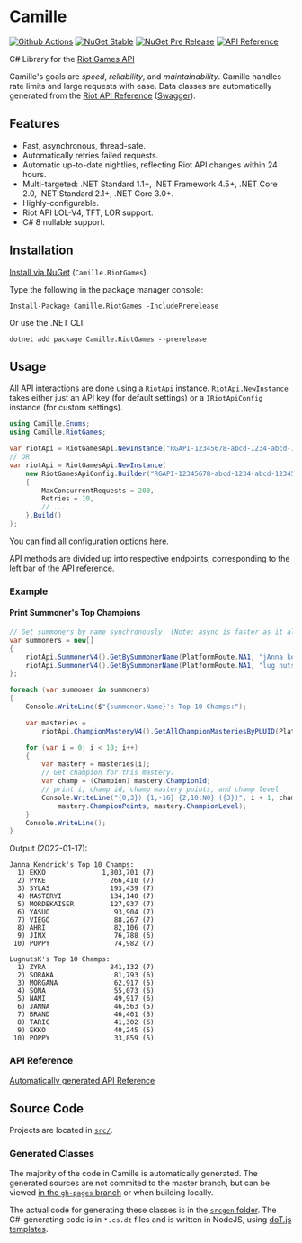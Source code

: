 # Camille

[![Github Actions](https://img.shields.io/github/workflow/status/MingweiSamuel/Camille/CI/release/3.x.x?label=release/3.x.x&logo=github&style=flat-square)](https://github.com/MingweiSamuel/Camille/actions?query=workflow%3ACI+branch%3Arelease%2F3.x.x) [![NuGet Stable](https://img.shields.io/nuget/v/Camille.RiotGames.svg?style=flat-square)](https://www.nuget.org/packages/Camille.RiotGames/) [![NuGet Pre Release](https://img.shields.io/nuget/vpre/Camille.RiotGames.svg?style=flat-square)](https://www.nuget.org/packages/Camille.RiotGames/absoluteLatest) [![API Reference](https://img.shields.io/badge/docfx-Camille-brightgreen.svg?style=flat-square)](http://www.mingweisamuel.com/Camille/)

C# Library for the [Riot Games API](https://developer.riotgames.com/)

Camille's goals are _speed_, _reliability_, and _maintainability_. Camille handles rate limits and large requests with ease.
Data classes are automatically generated from the
[Riot API Reference](https://developer.riotgames.com/api-methods/) ([Swagger](http://www.mingweisamuel.com/riotapi-schema/tool/)).

## Features

* Fast, asynchronous, thread-safe.
* Automatically retries failed requests.
* Automatic up-to-date nightlies, reflecting Riot API changes within 24 hours.
* Multi-targeted: .NET Standard 1.1+, .NET Framework 4.5+, .NET Core 2.0, .NET Standard 2.1+, .NET Core 3.0+.
* Highly-configurable.
* Riot API LOL-V4, TFT, LOR support.
* C# 8 nullable support.

## Installation

[Install via NuGet](https://www.nuget.org/packages?sortby=created-desc&q=Camille&prerel=True) (`Camille.RiotGames`). 

Type the following in the package manager console:

    Install-Package Camille.RiotGames -IncludePrerelease
    
Or use the .NET CLI:

    dotnet add package Camille.RiotGames --prerelease

## Usage

All API interactions are done using a `RiotApi` instance.
`RiotApi.NewInstance` takes either just an API key (for default settings) or a `IRiotApiConfig` instance (for custom settings).

```c#
using Camille.Enums;
using Camille.RiotGames;
```

```c#
var riotApi = RiotGamesApi.NewInstance("RGAPI-12345678-abcd-1234-abcd-123456abcdef");
// OR
var riotApi = RiotGamesApi.NewInstance(
    new RiotGamesApiConfig.Builder("RGAPI-12345678-abcd-1234-abcd-123456abcdef")
    {
        MaxConcurrentRequests = 200,
        Retries = 10,
        // ...
    }.Build()
);
```
You can find all configuration options [here](https://github.com/MingweiSamuel/Camille/blob/gh-pages/v/3.x.x/_gen/Camille.RiotGames/RiotGamesApiConfig.cs).

API methods are divided up into respective endpoints, corresponding to the left bar of the [API reference](https://developer.riotgames.com/api-methods/).

### Example

#### Print Summoner's Top Champions

```c#
// Get summoners by name synchronously. (Note: async is faster as it allows simultaneous requests).
var summoners = new[]
{
    riotApi.SummonerV4().GetBySummonerName(PlatformRoute.NA1, "jAnna kendrick"),
    riotApi.SummonerV4().GetBySummonerName(PlatformRoute.NA1, "lug nuts k")
};

foreach (var summoner in summoners)
{
    Console.WriteLine($"{summoner.Name}'s Top 10 Champs:");

    var masteries =
        riotApi.ChampionMasteryV4().GetAllChampionMasteriesByPUUID(PlatformRoute.NA1, summoner.Puuid);

    for (var i = 0; i < 10; i++)
    {
        var mastery = masteries[i];
        // Get champion for this mastery.
        var champ = (Champion) mastery.ChampionId;
        // print i, champ id, champ mastery points, and champ level
        Console.WriteLine("{0,3}) {1,-16} {2,10:N0} ({3})", i + 1, champ.ToString(),
            mastery.ChampionPoints, mastery.ChampionLevel);
    }
    Console.WriteLine();
}
```

Output (2022-01-17):
```
Janna Kendrick's Top 10 Champs:
  1) EKKO              1,803,701 (7)
  2) PYKE                266,410 (7)
  3) SYLAS               193,439 (7)
  4) MASTERYI            134,140 (7)
  5) MORDEKAISER         127,937 (7)
  6) YASUO                93,904 (7)
  7) VIEGO                88,267 (7)
  8) AHRI                 82,106 (7)
  9) JINX                 76,788 (6)
 10) POPPY                74,982 (7)
    
LugnutsK's Top 10 Champs:
  1) ZYRA                841,132 (7)
  2) SORAKA               81,793 (6)
  3) MORGANA              62,917 (5)
  4) SONA                 55,073 (6)
  5) NAMI                 49,917 (6)
  6) JANNA                46,563 (5)
  7) BRAND                46,401 (5)
  8) TARIC                41,302 (6)
  9) EKKO                 40,245 (5)
 10) POPPY                33,859 (5)
 ```

 <!--
 #### Print Summoner Ranked Match History

 This example takes advantage of C#'s `async`/`await` tasks to fetch 10 matches all at once.

 ```c#
var summonerNameQuery = "lugnutsk";

// Get summoners data (blocking).
var summonerData = await riotApi.SummonerV4().GetBySummonerNameAsync(Region.NA, summonerNameQuery);
if (null == summonerData)
{
    // If a summoner is not found, the response will be null.
    Console.WriteLine($"Summoner '{summonerNameQuery}' not found.");
    return;
}

Console.WriteLine($"Match history for {summonerData.Name}:");

// Get 10 most recent matches (blocking).
// Queue ID 420 is RANKED_SOLO_5v5 (TODO)
var matchlist = await riotApi.MatchV4().GetMatchlistAsync(
    Region.NA, summonerData.AccountId, queue: new[] { 420 }, endIndex: 10);
// Get match results (done asynchronously -> not blocking -> fast).
var matchDataTasks = matchlist.Matches.Select(
        matchMetadata => riotApi.MatchV4().GetMatchAsync(Region.NA, matchMetadata.GameId)
    ).ToArray();
// Wait for all task requests to complete asynchronously.
var matchDatas = await Task.WhenAll(matchDataTasks);

for (var i = 0; i < matchDatas.Count(); i++)
{
    var matchData = matchDatas[i];
    // Get this summoner's participant ID info.
    var participantIdData = matchData.ParticipantIdentities
        .First(pi => summonerData.Id.Equals(pi.Player.SummonerId));
    // Find the corresponding participant.
    var participant = matchData.Participants
        .First(p => p.ParticipantId == participantIdData.ParticipantId);

    var win = participant.Stats.Win;
    var champ = (Champion) participant.ChampionId;
    var k = participant.Stats.Kills;
    var d = participant.Stats.Deaths;
    var a = participant.Stats.Assists;
    var kda = (k + a) / (float) d;

    // Print #, win/loss, champion.
    Console.WriteLine("{0,3}) {1,-4} ({2})", i + 1, win ? "Win" : "Loss", champ.Name());
    // Print champion, K/D/A
    Console.WriteLine("     K/D/A {0}/{1}/{2} ({3:0.00})", k, d, a, kda);
}
```

Output (2019-02-19):
```
Match history for LugnutsK:
  1) Win  (Zyra)
     K/D/A 2/3/11 (4.33)
  2) Win  (Zyra)
     K/D/A 5/1/13 (18.00)
  3) Loss (Zyra)
     K/D/A 2/5/1 (0.60)
  4) Win  (Sona)
     K/D/A 1/13/23 (1.85)
  5) Win  (Zyra)
     K/D/A 3/1/5 (8.00)
  6) Win  (Zyra)
     K/D/A 6/3/16 (7.33)
  7) Win  (Zyra)
     K/D/A 2/4/7 (2.25)
  8) Loss (Zyra)
     K/D/A 1/10/8 (0.90)
  9) Loss (Zyra)
     K/D/A 0/11/5 (0.45)
 10) Win  (Zyra)
     K/D/A 4/5/15 (3.80)
```
-->

### API Reference

[Automatically generated API Reference](http://www.mingweisamuel.com/Camille/)

## Source Code

Projects are located in [`src/`](https://github.com/MingweiSamuel/Camille/tree/release/3.x.x/src).

### Generated Classes

The majority of the code in Camille is automatically generated. The generated sources are not commited to
the master branch, but can be viewed [in the `gh-pages` branch](https://github.com/MingweiSamuel/Camille/tree/gh-pages/v/3.x.x/_gen)
or when building locally.

The actual code for generating these classes is in the
[`srcgen` folder](https://github.com/MingweiSamuel/Camille/tree/release/3.x.x/srcgen).
The C#-generating code is in `*.cs.dt` files and is written in NodeJS, using
[doT.js templates](https://olado.github.io/doT/index.html).
